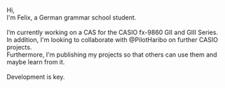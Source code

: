 Hi,<br>
I'm Felix, a German grammar school student.<br>
<br>
I’m currently working on a CAS for the CASIO fx-9860 GII and GIII Series.<br>
In addition, I'm looking to collaborate with @PilotHaribo on further CASIO projects.<br>
Furthermore, I'm publishing my projects so that others can use them and maybe learn from it.<br>
<br>
Development is key.
